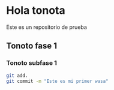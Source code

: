 # Hola tonota
Este es un repositorio de prueba

## Tonoto fase 1
### Tonoto subfase 1

```bash
git add.
git commit -m "Este es mi primer wasa"
